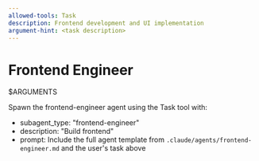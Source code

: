 ```yaml
---
allowed-tools: Task
description: Frontend development and UI implementation
argument-hint: <task description>
---
```


# Frontend Engineer

$ARGUMENTS

Spawn the frontend-engineer agent using the Task tool with:
- subagent_type: "frontend-engineer"
- description: "Build frontend"
- prompt: Include the full agent template from `.claude/agents/frontend-engineer.md` and the user's task above